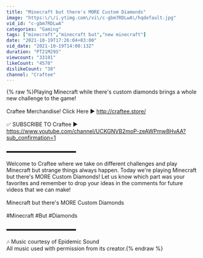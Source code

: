 ```yaml
---
title: "Minecraft but there's MORE Custom Diamonds"
image: "https:\/\/i.ytimg.com\/vi\/c-gbm7RDLwA\/hqdefault.jpg"
vid_id: "c-gbm7RDLwA"
categories: "Gaming"
tags: ["minecraft","minecraft but","new minecraft"]
date: "2021-10-19T17:26:04+03:00"
vid_date: "2021-10-19T14:00:13Z"
duration: "PT21M29S"
viewcount: "33101"
likeCount: "4570"
dislikeCount: "38"
channel: "Craftee"
---
```

{% raw %}Playing Minecraft while there's custom diamonds brings a whole new challenge to the game!  <br /><br />Craftee Merchandise! Click Here ► <a rel="nofollow" target="blank" href="http://craftee.store/">http://craftee.store/</a><br /><br />✅ SUBSCRIBE TO Craftee ► <a rel="nofollow" target="blank" href="https://www.youtube.com/channel/UCKGNVB2moP-zeAWPmw8HvAA?sub_confirmation=1">https://www.youtube.com/channel/UCKGNVB2moP-zeAWPmw8HvAA?sub_confirmation=1</a><br /><br />▬▬▬▬▬▬▬▬▬▬▬▬▬<br /><br />Welcome to Craftee where we take on different challenges and play Minecraft but strange things always happen. Today we're playing Minecraft but there's MORE Custom Diamonds! Let us know which part was your favorites and remember to drop your ideas in the comments for future videos that we can make!<br /><br />Minecraft but there's MORE Custom Diamonds<br /><br />#Minecraft #But #Diamonds<br /><br />▬▬▬▬▬▬▬▬▬▬▬▬▬<br /><br />🎶 Music courtesy of Epidemic Sound<br />All music used with permission from its creator.{% endraw %}
